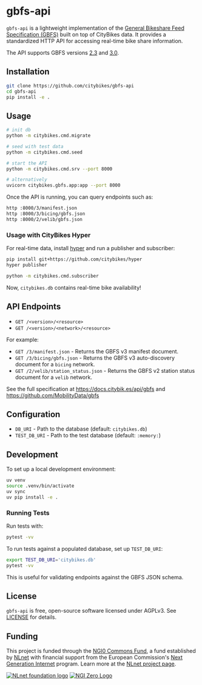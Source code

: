 # gbfs-api

`gbfs-api` is a lightweight implementation of the [General Bikeshare Feed
Specification (GBFS)][1] built on top of CityBikes data. It provides a
standardized HTTP API for accessing real-time bike share information.

The API supports GBFS versions [2.3][2.3] and [3.0][3.0].

[1]: https://gbfs.org
[2.3]: https://github.com/MobilityData/gbfs/blob/v2.3/gbfs.md
[3.0]: https://github.com/MobilityData/gbfs/blob/v3.0/gbfs.md

## Installation

```sh
git clone https://github.com/citybikes/gbfs-api
cd gbfs-api
pip install -e .
```
## Usage

```sh
# init db
python -m citybikes.cmd.migrate

# seed with test data
python -m citybikes.cmd.seed

# start the API
python -m citybikes.cmd.srv --port 8000

# alternatively
uvicorn citybikes.gbfs.app:app --port 8000

```
Once the API is running, you can query endpoints such as:

```sh
http :8000/3/manifest.json
http :8000/3/bicing/gbfs.json
http :8000/2/velib/gbfs.json
```

### Usage with CityBikes Hyper

For real-time data, install [hyper][2] and run a publisher and subscriber:

```sh
pip install git+https://github.com/citybikes/hyper
hyper publisher
```

```sh
python -m citybikes.cmd.subscriber
```

Now, `citybikes.db` contains real-time bike availability!

[2]: https://github.com/citybikes/hyper

## API Endpoints

* `GET /<version>/<resource>`
* `GET /<version>/<network>/<resource>`

For example:

* `GET /3/manifest.json` - Returns the GBFS v3 manifest document.
* `GET /3/bicing/gbfs.json` - Returns the GBFS v3 auto-discovery document for a `bicing` network.
* `GET /2/velib/station_status.json` - Returns the GBFS v2 station status document for a `velib` network.

See the full specification at https://docs.citybik.es/api/gbfs and
https://github.com/MobilityData/gbfs


## Configuration

- `DB_URI` - Path to the database (default: `citybikes.db`)
- `TEST_DB_URI` - Path to the test database (default: `:memory:`)

## Development

To set up a local development environment:

```sh
uv venv
source .venv/bin/activate
uv sync
uv pip install -e .
```

### Running Tests

Run tests with:

```sh
pytest -vv
```

To run tests against a populated database, set up `TEST_DB_URI`:

```sh
export TEST_DB_URI='citybikes.db'
pytest -vv
```

This is useful for validating endpoints against the GBFS JSON schema.

## License

`gbfs-api` is free, open-source software licensed under AGPLv3. See [LICENSE](LICENSE.txt) for details.

## Funding

This project is funded through the [NGI0 Commons Fund](https://nlnet.nl/commonsfund), a fund established by [NLnet](https://nlnet.nl) with financial support from the European Commission's [Next Generation Internet](https://ngi.eu) program. Learn more at the [NLnet project page](https://nlnet.nl/project/CityBikes).

[![NLnet foundation logo](https://nlnet.nl/logo/banner.png)](https://nlnet.nl)
[![NGI Zero Logo](https://nlnet.nl/image/logos/NGI0_tag.svg)](https://nlnet.nl/commonsfund)
